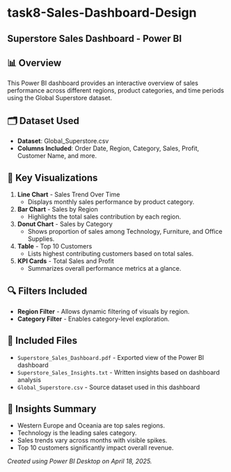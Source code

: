 # task8-Sales-Dashboard-Design

## Superstore Sales Dashboard - Power BI

## 📊 Overview
This Power BI dashboard provides an interactive overview of sales performance across different regions, product categories, and time periods using the Global Superstore dataset.

## 🗂️ Dataset Used
- **Dataset**: Global_Superstore.csv
- **Columns Included**: Order Date, Region, Category, Sales, Profit, Customer Name, and more.

## 🧩 Key Visualizations
1. **Line Chart** - Sales Trend Over Time
   - Displays monthly sales performance by product category.
2. **Bar Chart** - Sales by Region
   - Highlights the total sales contribution by each region.
3. **Donut Chart** - Sales by Category
   - Shows proportion of sales among Technology, Furniture, and Office Supplies.
4. **Table** - Top 10 Customers
   - Lists highest contributing customers based on total sales.
5. **KPI Cards** - Total Sales and Profit
   - Summarizes overall performance metrics at a glance.

## 🔍 Filters Included
- **Region Filter** - Allows dynamic filtering of visuals by region.
- **Category Filter** - Enables category-level exploration.

## 📌 Included Files
- `Superstore_Sales_Dashboard.pdf` - Exported view of the Power BI dashboard
- `Superstore_Sales_Insights.txt` - Written insights based on dashboard analysis
- `Global_Superstore.csv` - Source dataset used in this dashboard

## 🎯 Insights Summary
- Western Europe and Oceania are top sales regions.
- Technology is the leading sales category.
- Sales trends vary across months with visible spikes.
- Top 10 customers significantly impact overall revenue.


*Created using Power BI Desktop on April 18, 2025.*
